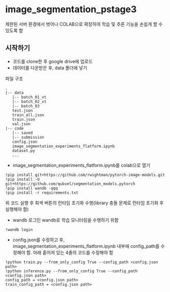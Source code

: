 # image_segmentation_pstage3
제한된 서버 환경에서 벗어나 COLAB으로 확장하여 학습 및 추론 기능을 손쉽게 할 수 있도록 함

## 시작하기
- 코드를 clone한 후 google drive에 업로드
- 데이터를 다운받은 후, data 폴더에 넣기

파일 구조
```
.
|-- data
   |-- batch_01_vt
   |-- batch_02_vt
   |-- batch_03
   test.json
   train_all.json
   train.json
   val.json
|-- code
   |-- saved
   |-- submission
   config.json
   image_segmentation_experiments_flatform.ipynb
   dataset.py
   ...
```

- image_segmentation_experiments_flatform.ipynb를 colab으로 열기
```
!pip install git+https://github.com/rwightman/pytorch-image-models.git
!pip install -U git+https://github.com/qubvel/segmentation_models.pytorch
!pip install wandb -qqq
!pip install -r requirements.txt
```
위 코드 실행 후 회색 버튼의 런타임 초기화 수행(library 충돌 문제로 런타임 초기화 후 실행해야 함)

- wandb 로그인 
wandb로 학습 모니터링을 수행하기 위함
```
!wandb login
```

- config.json를 수정하고 후, image_segmentation_experiments_flatform.ipynb 내부에 config_path를 수정해야 함. 아래 흩어져 있는 4줄의 코드를 수정해야 함
```
!python train.py --from_only_config True --config_path <config.json path>
!python inference.py --from_only_config True --config_path <config.json path>
config_path = <config.json path>
train_config_path = <config.json path>
```